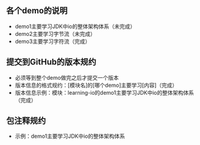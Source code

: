 ## 各个demo的说明
- demo1主要学习JDK中io的整体架构体系（未完成）
- demo2主要学习字节流（未完成）
- demo3主要学习字符流（完成）



## 提交到GitHub的版本规约
- 必须等到整个demo做完之后才提交一个版本
- 版本信息的格式规约：[模块名]的[哪个demo]主要学习[内容]（完成）
- 版本信息示例：模块：learning-io的demo1主要学习JDK中io的整体架构体系（完成）



## 包注释规约
- 示例：demo1主要学习JDK中io的整体架构体系
